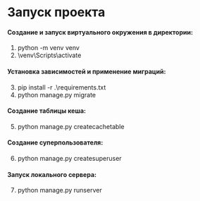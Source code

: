 # Запуск проекта
#### Создание и запуск виртуального окружения в директории:
1. python -m venv venv
2. \venv\Scripts\activate
   
#### Установка зависимостей и применение миграций:
3. pip install -r .\requirements.txt
4. python manage.py migrate

#### Создание таблицы кеша:
5. python manage.py createcachetable
   
#### Создание суперпользователя:
6. python manage.py createsuperuser
   
#### Запуск локального сервера:
7. python manage.py runserver
